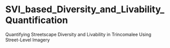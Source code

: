 # SVI_based_Diversity_and_Livability_Quantification
Quantifying Streetscape Diversity and Livability in Trincomalee Using Street-Level Imagery
